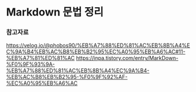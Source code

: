 # Markdown 문법 정리

### 참고자료

<https://velog.io/@phobos90/%EB%A7%88%ED%81%AC%EB%8B%A4%EC%9A%B4%EB%AC%B8%EB%B2%95%EC%A0%95%EB%A6%AC#11-%EB%A7%81%ED%81%AC>
<https://inpa.tistory.com/entry/MarkDown-%F0%9F%93%9A-%EB%A7%88%ED%81%AC%EB%8B%A4%EC%9A%B4-%EB%AC%B8%EB%B2%95-%F0%9F%92%AF-%EC%A0%95%EB%A6%AC>
